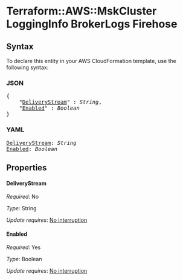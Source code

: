 # Terraform::AWS::MskCluster LoggingInfo BrokerLogs Firehose

## Syntax

To declare this entity in your AWS CloudFormation template, use the following syntax:

### JSON

<pre>
{
    "<a href="#deliverystream" title="DeliveryStream">DeliveryStream</a>" : <i>String</i>,
    "<a href="#enabled" title="Enabled">Enabled</a>" : <i>Boolean</i>
}
</pre>

### YAML

<pre>
<a href="#deliverystream" title="DeliveryStream">DeliveryStream</a>: <i>String</i>
<a href="#enabled" title="Enabled">Enabled</a>: <i>Boolean</i>
</pre>

## Properties

#### DeliveryStream

_Required_: No

_Type_: String

_Update requires_: [No interruption](https://docs.aws.amazon.com/AWSCloudFormation/latest/UserGuide/using-cfn-updating-stacks-update-behaviors.html#update-no-interrupt)

#### Enabled

_Required_: Yes

_Type_: Boolean

_Update requires_: [No interruption](https://docs.aws.amazon.com/AWSCloudFormation/latest/UserGuide/using-cfn-updating-stacks-update-behaviors.html#update-no-interrupt)

